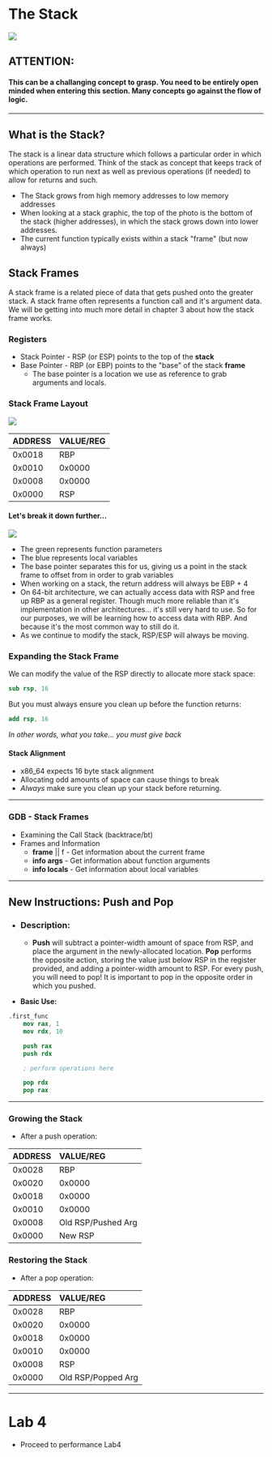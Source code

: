 # The Stack

![](/imgs/stack.jpg)

## ATTENTION:
#### This can be a challanging concept to grasp. You need to be entirely open minded when entering this section. Many concepts go against the flow of logic. 

---

## What is the Stack?
The stack is a linear data structure which follows a particular order in which operations are performed. Think of the stack as concept that keeps track of which operation to run next as well as previous operations (if needed) to allow for returns and such. 

* The Stack grows from high memory addresses to low memory addresses
* When looking at a stack graphic, the top of the photo is the bottom of the stack (higher addresses), in which the stack grows down into lower addresses. 
* The current function typically exists within a stack "frame" (but now always) 

## Stack Frames
A stack frame is a related piece of data that gets pushed onto the greater stack. A stack frame often represents a function call and it's argument data. We will be getting into much more detail in chapter 3 about how the stack frame works. 

### Registers
* Stack Pointer - RSP (or ESP) points to the top of the **stack** 
* Base Pointer - RBP (or EBP) points to the "base" of the stack **frame**
    * The base pointer is a location we use as reference to grab arguments and locals. 

### Stack Frame Layout

![](/imgs/stack1.png)

| **ADDRESS** | **VALUE/REG** |
| :--- | :--- |
| 0x0018 | RBP |
| 0x0010 | 0x0000 |
| 0x0008 | 0x0000 |
| 0x0000 | RSP |

#### Let's break it down further...

![](/imgs/stack2.png)

* The green represents function parameters
* The blue represents local variables
* The base pointer separates this for us, giving us a point in the stack frame to offset from in order to grab variables
* When working on a stack, the return address will always be EBP + 4
* On 64-bit architecture, we can actually access data with RSP and free up RBP as a general register. Though much more reliable than it's implementation in other architectures... it's still very hard to use. So for our purposes, we will be learning how to access data with RBP. And because it's the most common way to still do it. 
* As we continue to modify the stack, RSP/ESP will always be moving. 

### Expanding the Stack Frame

We can modify the value of the RSP directly to allocate more stack space:

```nasm
sub rsp, 16
```

But you must always ensure you clean up before the function returns:

```nasm
add rsp, 16
```

*In other words, what you take... you must give back*

#### Stack Alignment

* x86\_64 expects 16 byte stack alignment
* Allocating odd amounts of space can cause things to break
* *Always* make sure you clean up your stack before returning. 

---

### GDB - Stack Frames

* Examining the Call Stack (backtrace/bt)
* Frames and Information
    * **frame** || f - Get information about the current frame
    * **info args** - Get information about function arguments
    * **info locals** - Get information about local variables

---

## New Instructions: Push and Pop

* ### Description:
    * **Push** will subtract a pointer-width amount of space from RSP, and place the argument in the newly-allocated location. **Pop** performs the opposite action, storing the value just below RSP in the register provided, and adding a pointer-width amount to RSP. For every push, you will need to pop! It is important to pop in the opposite order in which you pushed. 

* **Basic Use:**

```nasm
.first_func
    mov rax, 1
    mov rdx, 10

    push rax
    push rdx

    ; perform operations here

    pop rdx
    pop rax
```

---

### Growing the Stack

* After a push operation:

| **ADDRESS** | **VALUE/REG** |
| :--- | :--- |
| 0x0028 | RBP |
| 0x0020 | 0x0000 |
| 0x0018 | 0x0000 |
| 0x0010 | 0x0000 |
| 0x0008 | Old RSP/Pushed Arg | 
| 0x0000 | New RSP | 

### Restoring the Stack

* After a pop operation:

| **ADDRESS** | **VALUE/REG** |
| :--- | :--- |
| 0x0028 | RBP |
| 0x0020 | 0x0000 |
| 0x0018 | 0x0000 |
| 0x0010 | 0x0000 |
| 0x0008 | RSP | 
| 0x0000 | Old RSP/Popped Arg | 

---

# Lab 4

* Proceed to performance Lab4















